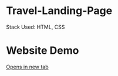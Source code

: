 # Travel-Landing-Page
Stack Used: HTML, CSS
# Website Demo

[Opens in new tab](https://external.ink?to=/daavagroup.in)


<img style="display: block; margin: 0 auto" src="./Assets/Website.gif" alt="">
